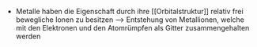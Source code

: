 - Metalle haben die Eigenschaft durch ihre [[Orbitalstruktur]] relativ frei bewegliche Ionen zu besitzen --> Entstehung von Metallionen, welche mit den Elektronen und den Atomrümpfen als Gitter zusammengehalten werden 